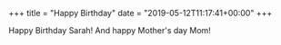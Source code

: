 +++
title = "Happy Birthday"
date = "2019-05-12T11:17:41+00:00"
+++

Happy Birthday Sarah! And happy Mother's day Mom!
			